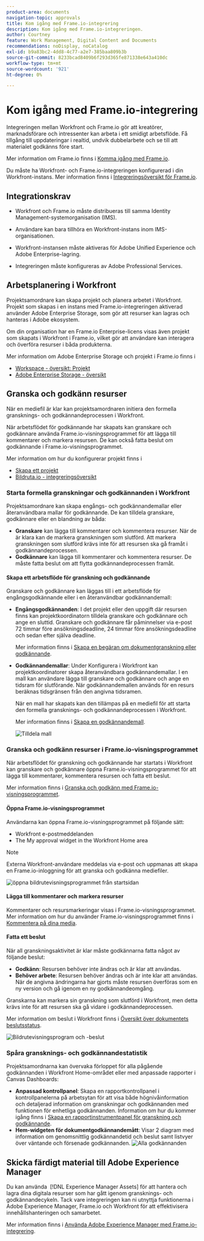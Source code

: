 ```yaml
---
product-area: documents
navigation-topic: approvals
title: Kom igång med Frame.io-integrering
description: Kom igång med Frame.io-integreringen.
author: Courtney
feature: Work Management, Digital Content and Documents
recommendations: noDisplay, noCatalog
exl-id: b9a83bc2-4dd8-4c77-a2e7-385baa809b3b
source-git-commit: 8233bcad8409b6f293d365fe871338e643a410dc
workflow-type: tm+mt
source-wordcount: '921'
ht-degree: 0%

---
```


# Kom igång med Frame.io-integrering

Integreringen mellan Workfront och Frame.io gör att kreatörer, marknadsförare och intressenter kan arbeta i ett smidigt arbetsflöde. Få tillgång till uppdateringar i realtid, undvik dubbelarbete och se till att materialet godkänns före start.

Mer information om Frame.io finns i [Komma igång med Frame.io](https://support.frame.io/en/collections/49298-getting-started).

Du måste ha Workfront- och Frame.io-integreringen konfigurerad i din Workfront-instans. Mer information finns i [Integreringsöversikt för Frame.io](/help/quicksilver/review-and-approve-work/native-integrations/frame-io/frame-int-overview.md#integration-requirements).

## Integrationskrav

* Workfront och Frame.io måste distribueras till samma Identity Management-systemorganisation (IMS).

* Användare kan bara tillhöra en Workfront-instans inom IMS-organisationen.

* Workfront-instansen måste aktiveras för Adobe Unified Experience och Adobe Enterprise-lagring.

* Integreringen måste konfigureras av Adobe Professional Services.

## Arbetsplanering i Workfront

Projektsamordnare kan skapa projekt och planera arbetet i Workfront. Projekt som skapas i en instans med Frame.io-integreringen aktiverad använder Adobe Enterprise Storage, som gör att resurser kan lagras och hanteras i Adobe ekosystem.

Om din organisation har en Frame.io Enterprise-licens visas även projekt som skapats i Workfront i Frame.io, vilket gör att användare kan interagera och överföra resurser i båda produkterna.

Mer information om Adobe Enterprise Storage och projekt i Frame.io finns i

* [Workspace - översikt: Projekt](https://help.frame.io/en/articles/9101001-workspace-overview#h_d9f8654895)
* [Adobe Enterprise Storage - översikt](/help/quicksilver/review-and-approve-work/esm-overview.md)

## Granska och godkänn resurser

När en mediefil är klar kan projektsamordnaren initiera den formella gransknings- och godkännandeprocessen i Workfront.

När arbetsflödet för godkännande har skapats kan granskare och godkännare använda Frame.io-visningsprogrammet för att lägga till kommentarer och markera resursen. De kan också fatta beslut om godkännande i Frame.io-visningsprogrammet.

Mer information om hur du konfigurerar projekt finns i

* [Skapa ett projekt](/help/quicksilver/manage-work/projects/create-projects/create-project.md)
* [Bildruta.io - integreringsöversikt](/help/quicksilver/review-and-approve-work/native-integrations/frame-io/frame-int-overview.md)

### Starta formella granskningar och godkännanden i Workfront

Projektsamordnare kan skapa engångs- och godkännandemallar eller återanvändbara mallar för godkännande. De kan tilldela granskare, godkännare eller en blandning av båda:

* **Granskare** kan lägga till kommentarer och kommentera resurser. När de är klara kan de markera granskningen som slutförd. Att markera granskningen som slutförd krävs inte för att resursen ska gå framåt i godkännandeprocessen.
* **Godkännare** kan lägga till kommentarer och kommentera resurser. De måste fatta beslut om att flytta godkännandeprocessen framåt.

#### Skapa ett arbetsflöde för granskning och godkännande

Granskare och godkännare kan läggas till i ett arbetsflöde för engångsgodkännande eller i en återanvändbar godkännandemall:

* **Engångsgodkännanden**: I det projekt eller den uppgift där resursen finns kan projektkoordinatorn tilldela granskare och godkännare och ange en sluttid. Granskare och godkännare får påminnelser via e-post 72 timmar före ansökningsdeadline, 24 timmar före ansökningsdeadline och sedan efter själva deadline.

  Mer information finns i [Skapa en begäran om dokumentgranskning eller godkännande](/help/quicksilver/review-and-approve-work/document-reviews-and-approvals/manage-document-approvals/create-a-document-approval.md).

* **Godkännandemallar**: Under Konfigurera i Workfront kan projektkoordinatorer skapa återanvändbara godkännandemallar. I en mall kan användare lägga till granskare och godkännare och ange en tidsram för slutförande. När godkännandemallen används för en resurs beräknas tidsgränsen från den angivna tidsramen.

  När en mall har skapats kan den tillämpas på en mediefil för att starta den formella gransknings- och godkännandeprocessen i Workfront.

  Mer information finns i [Skapa en godkännandemall](/help/quicksilver/review-and-approve-work/document-reviews-and-approvals/manage-document-approvals/create-approval-template.md).


  ![Tilldela mall](assets/assign-template.png)

### Granska och godkänn resurser i Frame.io-visningsprogrammet

När arbetsflödet för granskning och godkännande har startats i Workfront kan granskare och godkännare öppna Frame.io-visningsprogrammet för att lägga till kommentarer, kommentera resursen och fatta ett beslut.

Mer information finns i [Granska och godkänn med Frame.io-visningsprogrammet](/help/quicksilver/review-and-approve-work/document-reviews-and-approvals/review-with-frame.md).

#### Öppna Frame.io-visningsprogrammet

Användarna kan öppna Frame.io-visningsprogrammet på följande sätt:

* Workfront e-postmeddelanden
* The My approval widget in the Workfront Home area

>[!NOTE]
>
>Externa Workfront-användare meddelas via e-post och uppmanas att skapa en Frame.io-inloggning för att granska och godkänna mediefiler.

![öppna bildrutevisningsprogrammet från startsidan](assets/open-fio-viewwer.png)

#### Lägga till kommentarer och markera resurser

Kommentarer och resursmarkeringar visas i Frame.io-visningsprogrammet. Mer information om hur du använder Frame.io-visningsprogrammet finns i [Kommentera på dina media](https://help.frame.io/en/articles/9105251-commenting-on-your-media).

#### Fatta ett beslut

När all granskningsaktivitet är klar måste godkännarna fatta något av följande beslut:

* **Godkänn**: Resursen behöver inte ändras och är klar att användas.
* **Behöver arbete**: Resursen behöver ändras och är inte klar att användas. När de angivna ändringarna har gjorts måste resursen överföras som en ny version och gå igenom en ny godkännandeomgång. <!--is the same approval workflow automatically applied? Does the coordinator have to do anything to get the approval going? -->

Granskarna kan markera sin granskning som slutförd i Workfront, men detta krävs inte för att resursen ska gå vidare i godkännandeprocessen.

Mer information om beslut i Workfront finns i [Översikt över dokumentets beslutsstatus](/help/quicksilver/review-and-approve-work/document-reviews-and-approvals/manage-document-approvals/document-approval-status.md).

![Bildrutevisningsprogram och -beslut](assets/decision-fio.png)


### Spåra gransknings- och godkännandestatistik

Projektsamordnarna kan övervaka förloppet för alla pågående godkännanden i Workfront Home-området eller med anpassade rapporter i Canvas Dashboards:

* **Anpassad kontrollpanel**: Skapa en rapportkontrollpanel i kontrollpanelerna på arbetsytan för att visa både högnivåinformation och detaljerad information om granskningar och godkännanden med funktionen för enhetliga godkännanden. Information om hur du kommer igång finns i [Skapa en rapportinstrumentpanel för granskning och godkännande](/help/quicksilver/review-and-approve-work/document-reviews-and-approvals/create-review-and-approval-dashboard.md).
* **Hem-widgeten för dokumentgodkännandemått**: Visar 2 diagram med information om genomsnittlig godkännandetid och beslut samt listvyer över väntande och försenade godkännanden.
  ![Alla godkännanden](assets/all-approvals.png)

## Skicka färdigt material till Adobe Experience Manager

Du kan använda &#x200B; [!DNL Experience Manager Assets] för att hantera och lagra dina digitala resurser som har gått igenom gransknings- och godkännandecykeln. Tack vare integreringen kan ni utnyttja funktionerna i Adobe Experience Manager, Frame.io och Workfront för att effektivisera innehållshanteringen och samarbetet.

Mer information finns i [Använda Adobe Experience Manager med Frame.io-integrering](/help/quicksilver/review-and-approve-work/native-integrations/frame-io/use-aem-with-frame.md).